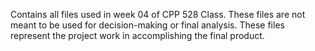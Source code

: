 Contains all files used in week 04 of CPP 528 Class.  These files are not meant to be used for decision-making or final analysis. 
These files represent the project work in accomplishing the final product. 
